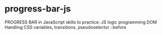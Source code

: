 # progress-bar-js
PROGRESS BAR in JavaScript
skills to practice:
JS logic programming
DOM Handling
CSS variables, transitions, pseudoselector ::before
